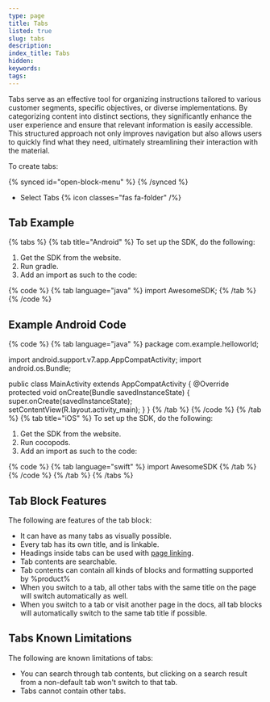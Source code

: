 ```yaml
---
type: page
title: Tabs
listed: true
slug: tabs
description: 
index_title: Tabs
hidden: 
keywords: 
tags: 
---
```


Tabs serve as an effective tool for organizing instructions tailored to various customer segments, specific objectives, or diverse implementations. By categorizing content into distinct sections, they significantly enhance the user experience and ensure that relevant information is easily accessible. This structured approach not only improves navigation but also allows users to quickly find what they need, ultimately streamlining their interaction with the material.

To create tabs:

{% synced id="open-block-menu" %}
{% /synced %}

- Select Tabs {% icon classes="fas fa-folder" /%}

## Tab Example

{% tabs %}
{% tab title="Android" %}
To set up the SDK, do the following:

1. Get the SDK from the website.
2. Run gradle.
3. Add an import as such to the code:

{% code %}
{% tab language="java" %}
import AwesomeSDK;
{% /tab %}
{% /code %}

## Example Android Code

{% code %}
{% tab language="java" %}
package com.example.helloworld;

import android.support.v7.app.AppCompatActivity;
import android.os.Bundle;

public class MainActivity extends AppCompatActivity {
   @Override
   protected void onCreate(Bundle savedInstanceState) {
      super.onCreate(savedInstanceState);
      setContentView(R.layout.activity_main);
   }
}
{% /tab %}
{% /code %}
{% /tab %}
{% tab title="iOS" %}
To set up the SDK, do the following:

1. Get the SDK from the website.
2. Run cocopods.
3. Add an import as such to the code:

{% code %}
{% tab language="swift" %}
import AwesomeSDK
{% /tab %}
{% /code %}
{% /tab %}
{% /tabs %}

## Tab Block Features

The following are features of the tab block:

- It can have as many tabs as visually possible.
- Every tab has its own title, and is linkable.
- Headings inside tabs can be used with [page linking](/support-center/page-linking).
- Tab contents are searchable.
- Tab contents can contain all kinds of blocks and formatting supported by %product%
- When you switch to a tab, all other tabs with the same title on the page will switch automatically as well.
- When you switch to a tab or visit another page in the docs, all tab blocks will automatically switch to the same tab title if possible.

## Tabs Known Limitations

The following are known limitations of tabs:

- You can search through tab contents, but clicking on a search result from a non-default tab won't switch to that tab.
- Tabs cannot contain other tabs.